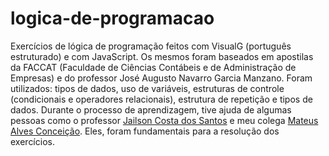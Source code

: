 # logica-de-programacao
 Exercícios de lógica de programação feitos com VisualG (português estruturado) e com JavaScript. Os mesmos foram baseados em apostilas da FACCAT (Faculdade de Ciências Contábeis e de Administração de Empresas) e do professor José Augusto Navarro Garcia Manzano.
 Foram utilizados: tipos de dados, uso de variáveis, estruturas de controle (condicionais e operadores relacionais), estrutura de repetição e tipos de dados.
 Durante o processo de aprendizagem, tive ajuda de algumas pessoas como o professor <a href="github.com/professorobama">Jailson Costa dos Santos</a> e meu colega <a href="github.com/mateusalvesc">Mateus Alves Conceição</a>. Eles, foram fundamentais para a resolução dos exercícios.
